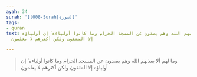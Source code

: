 ```yaml
---
ayah: 34
surah: '[[008-Surah|سورة]]'
tags:
- quran
text: وما لهم ألا يعذبهم الله وهم يصدون عن المسجد الحرام وما كانوا أولياءه ۚ إن أولياؤه
  إلا المتقون ولكن أكثرهم لا يعلمون

---
```

> وما لهم ألا يعذبهم الله وهم يصدون عن المسجد الحرام وما كانوا أولياءه ۚ إن أولياؤه إلا المتقون ولكن أكثرهم لا يعلمون
